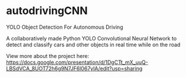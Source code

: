 # autodrivingCNN
YOLO Object Detection For Autonomous  Driving

A collaboratively made Python YOLO Convolutional Neural Network to detect and classify cars and other objects in real time while on the road

View more about the project here: https://docs.google.com/presentation/d/1DgCTt_mX_uuQ-LBSdVCA_8UOT72h6g9N7JF6l067ylA/edit?usp=sharing
